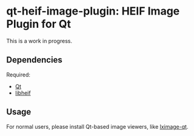 # qt-heif-image-plugin: HEIF Image Plugin for Qt
This is a work in progress.

## Dependencies
Required:
* [Qt](https://www.qt.io/)
* [libheif](https://github.com/strukturag/libheif)

## Usage
For normal users, please install Qt-based image viewers, like
[lximage-qt](https://github.com/lxqt/lximage-qt).
